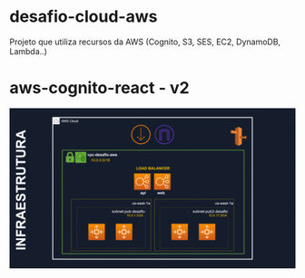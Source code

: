 # desafio-cloud-aws
Projeto que utiliza recursos da AWS (Cognito, S3, SES, EC2, DynamoDB, Lambda..)

# aws-cognito-react - v2

![signin](./img/demo.gif)